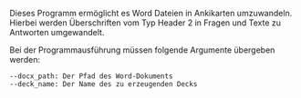 Dieses Programm ermöglicht es Word Dateien in Ankikarten umzuwandeln. 
Hierbei werden Überschriften vom Typ Header 2 in Fragen und Texte zu Antworten umgewandelt.

Bei der Programmausführung müssen folgende Argumente übergeben werden:

    --docx_path: Der Pfad des Word-Dokuments
    --deck_name: Der Name des zu erzeugenden Decks